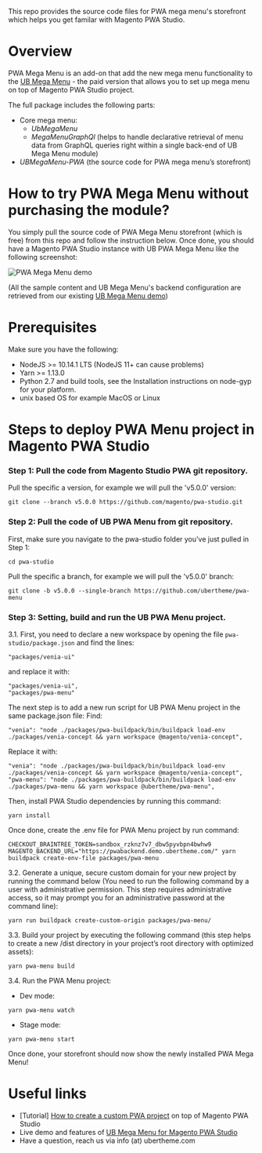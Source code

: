 
This repo provides the source code files for PWA mega menu's storefront which helps you get familar with Magento PWA Studio. 

# Overview

PWA Mega Menu is an add-on that add the new mega menu functionality to the [UB Mega Menu](https://www.ubertheme.com/magento-extensions-2-x/ub-mega-menu/) - the paid version that allows you to set up mega menu on top of Magento PWA Studio project. 

The full package includes the following parts:

- Core mega menu:
  - *UbMegaMenu*
  - *MegaMenuGraphQl* (helps to handle declarative retrieval of menu data from GraphQL queries right within a single back-end of UB Mega Menu module)
- *UBMegaMenu-PWA* (the source code for PWA mega menu’s storefront)

# How to try PWA Mega Menu without purchasing the module? 

You simply pull the source code of PWA Mega Menu storefront (which is free) from this repo and follow the instruction below. Once done, you should have a Magento PWA Studio instance with UB PWA Mega Menu like the following screenshot: 

![PWA Mega Menu demo](https://static.ubertheme.com/blog/2020/2/pwa_megamenu_installation/pwa_megamenu.png) 

(All the sample content and UB Mega Menu's backend configuration are retrieved from our existing [UB Mega Menu demo](https://www.ubertheme.com/magento-news/magento-pwa-mega-menu/?utm_source=m2_tutorial&utm_medium=github&utm_campaign=magento_pwa_menu))

# Prerequisites

Make sure you have the following:
* NodeJS >= 10.14.1 LTS (NodeJS 11+ can cause problems)
* Yarn >= 1.13.0
* Python 2.7 and build tools, see the Installation instructions on node-gyp for your platform.
* unix based OS for example MacOS or Linux

# Steps to deploy PWA Menu project in Magento PWA Studio

### Step 1: Pull the code from Magento Studio PWA git repository.
Pull the specific a version, for example we will pull the 'v5.0.0' version:
```
git clone --branch v5.0.0 https://github.com/magento/pwa-studio.git
```
### Step 2: Pull the code of UB PWA Menu from git repository.
First, make sure you navigate to the pwa-studio folder you’ve just pulled in Step 1:
```
cd pwa-studio
```
Pull the specific a branch, for example we will pull the 'v5.0.0' branch:
```
git clone -b v5.0.0 --single-branch https://github.com/ubertheme/pwa-menu
```
### Step 3: Setting, build and run the UB PWA Menu project.

3.1. First, you need to declare a new workspace by opening the file `pwa-studio/package.json` and find the lines:
```
"packages/venia-ui"
```
and replace it with:
```
"packages/venia-ui",
"packages/pwa-menu"
```
The next step is to add a new run script for UB PWA Menu project in the same package.json file:
Find:
```
"venia": "node ./packages/pwa-buildpack/bin/buildpack load-env ./packages/venia-concept && yarn workspace @magento/venia-concept",
```
Replace it with:
```
"venia": "node ./packages/pwa-buildpack/bin/buildpack load-env ./packages/venia-concept && yarn workspace @magento/venia-concept",
"pwa-menu": "node ./packages/pwa-buildpack/bin/buildpack load-env ./packages/pwa-menu && yarn workspace @ubertheme/pwa-menu", 
```
Then, install PWA Studio dependencies by running this command:
```
yarn install
```
Once done, create the .env file for PWA Menu project by run command:
```
CHECKOUT_BRAINTREE_TOKEN=sandbox_rzknz7v7_dbw5pyvbpn4bwhw9 MAGENTO_BACKEND_URL="https://pwabackend.demo.ubertheme.com/" yarn buildpack create-env-file packages/pwa-menu
```
3.2. Generate a unique, secure custom domain for your new project by running the command below (You need to run the following command by a user with administrative permission. This step requires administrative access, so it may prompt you for an administrative password at the command line):
```
yarn run buildpack create-custom-origin packages/pwa-menu/
```
3.3. Build your project by executing the following command (this step helps to create a new /dist directory in your project’s root directory with optimized assets):
```
yarn pwa-menu build
```
3.4. Run the PWA Menu project:

+ Dev mode: 
```
yarn pwa-menu watch
```
+ Stage mode: 
```
yarn pwa-menu start
```

Once done, your storefront should now show the newly installed PWA Mega Menu!

# Useful links

* [Tutorial] [How to create a custom PWA project](https://www.ubertheme.com/magento-news/how-to-create-custom-pwa-project-on-top-magento-pwa-studio/?utm_source=m2_tutorial&utm_medium=github&utm_campaign=magento_pwa_setup) on top of Magento PWA Studio﻿
* Live demo and features of [UB Mega Menu for Magento PWA Studio](https://www.ubertheme.com/magento-news/magento-pwa-mega-menu/?utm_source=m2_tutorial&utm_medium=github&utm_campaign=magento_pwa_menu)
* Have a question, reach us via info (at) ubertheme.com


